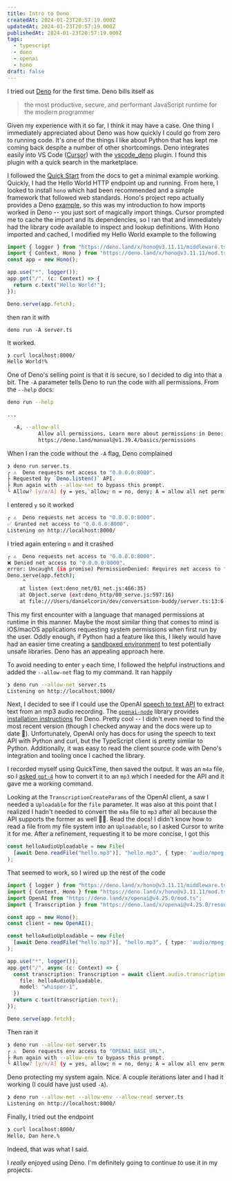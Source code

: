 ```yaml
---
title: Intro to Deno
createdAt: 2024-01-23T20:57:19.000Z
updatedAt: 2024-01-23T20:57:19.000Z
publishedAt: 2024-01-23T20:57:19.000Z
tags:
  - typescript
  - deno
  - openai
  - hono
draft: false
---
```


I tried out [Deno](https://deno.com/) for the first time.
Deno bills itself as

> the most productive, secure, and performant JavaScript runtime for the modern programmer

Given my experience with it so far, I think it may have a case.
One thing I immediately appreciated about Deno was how quickly I could go from zero to running code.
It's one of the things I like about Python that has kept me coming back despite a number of other shortcomings.
Deno integrates easily into VS Code ([Cursor](https://cursor.sh/)) with the [vscode_deno](https://github.com/denoland/vscode_deno) plugin.
I found this plugin with a quick search in the marketplace.

I followed the [Quick Start](https://docs.deno.com/runtime/manual) from the docs to get a minimal example working.
Quickly, I had the Hello World HTTP endpoint up and running.
From here, I looked to install `hono` which had been recommended and a simple framework that followed web standards.
Hono's project repo actually provides a Deno [example](https://github.com/honojs/examples/blob/main/deno/hello.ts), so this was my introduction to how imports worked in Deno -- you just sort of magically import things.
Cursor prompted me to cache the import and its dependencies, so I ran that and immediately had the library code available to inspect and lookup definitions.
With Hono imported and cached, I modified my Hello World example to the following

```ts
import { logger } from "https://deno.land/x/hono@v3.11.11/middleware.ts";
import { Context, Hono } from "https://deno.land/x/hono@v3.11.11/mod.ts";
const app = new Hono();

app.use("*", logger());
app.get("/", (c: Context) => {
  return c.text("Hello World!");
});

Deno.serve(app.fetch);
```

then ran it with

```
deno run -A server.ts
```

It worked.

```sh
❯ curl localhost:8000/
Hello World!%
```

One of Deno's selling point is that it is secure, so I decided to dig into that a bit.
The `-A` parameter tells Deno to run the code with all permissions.
From the `--help` docs:

```sh
deno run --help

...

  -A, --allow-all
          Allow all permissions. Learn more about permissions in Deno:
          https://deno.land/manual@v1.39.4/basics/permissions
```

When I ran the code without the `-A` flag, Deno complained

```sh
❯ deno run server.ts
┌ ⚠️  Deno requests net access to "0.0.0.0:8000".
├ Requested by `Deno.listen()` API.
├ Run again with --allow-net to bypass this prompt.
└ Allow? [y/n/A] (y = yes, allow; n = no, deny; A = allow all net permissions) >
```

I entered `y` so it worked

```sh
┌ ⚠️  Deno requests net access to "0.0.0.0:8000".
✅ Granted net access to "0.0.0.0:8000".
Listening on http://localhost:8000/
```

I tried again entering `n` and it crashed

```sh
┌ ⚠️  Deno requests net access to "0.0.0.0:8000".
❌ Denied net access to "0.0.0.0:8000".
error: Uncaught (in promise) PermissionDenied: Requires net access to "0.0.0.0:8000", run again with the --allow-net flag
Deno.serve(app.fetch);
     ^
    at listen (ext:deno_net/01_net.js:466:35)
    at Object.serve (ext:deno_http/00_serve.js:597:16)
    at file:///Users/danielcorin/dev/conversation-buddy/server.ts:13:6
```

This my first encounter with a language that managed permissions at runtime in this manner.
Maybe the most similar thing that comes to mind is iOS/macOS applications requesting system permissions when first run by the user.
Oddly enough, if Python had a feature like this, I likely would have had an easier time creating a [sandboxed environment](/posts/2024/sandboxed-python-env) to test potentially unsafe libraries.
Deno has an appealing approach here.

To avoid needing to enter `y` each time, I followed the helpful instructions and added the `--allow-net` flag to my command.
It ran happily

```sh
❯ deno run --allow-net server.ts
Listening on http://localhost:8000/
```

Next, I decided to see if I could use the OpenAI [speech to text API](https://platform.openai.com/docs/guides/speech-to-text) to extract text from an mp3 audio recording.
The [`openai-node`](https://github.com/openai/openai-node) library provides [installation instructions](https://github.com/openai/openai-node#installation) for Deno.
Pretty cool -- I didn't even need to find the most recent version (though I checked anyway and the docs were up to date 🙏).
Unfortunately, OpenAI only has docs for using the speech to text API with Python and curl, but the TypeScript client is pretty similar to Python.
Additionally, it was easy to read the client source code with Deno's integration and tooling once I cached the library.

I recorded myself using QuickTime, then saved the output.
It was an `m4a` file, so I [asked `gpt-4`](/logs/2024/01/23) how to convert it to an `mp3` which I needed for the API and it gave me a working command.

Looking at the `TranscriptionCreateParams` of the OpenAI client, a saw I needed a `Uploadable` for the `file` parameter.
It was also at this point that I realized I hadn't needed to convert the `m4a` file to `mp3` after all because the API supports the former as well 🤷‍♂️.
Read the docs!
I didn't know how to read a file from my file system into an `Uploadable`, so I asked Cursor to write it for me.
After a refinement, requesting it to be more concise, I got this

```ts
const helloAudioUploadable = new File(
  [await Deno.readFile("hello.mp3")], "hello.mp3", { type: 'audio/mpeg' }
);
```

That seemed to work, so I wired up the rest of the code

```ts
import { logger } from "https://deno.land/x/hono@v3.11.11/middleware.ts";
import { Context, Hono } from "https://deno.land/x/hono@v3.11.11/mod.ts";
import OpenAI from "https://deno.land/x/openai@v4.25.0/mod.ts";
import { Transcription } from "https://deno.land/x/openai@v4.25.0/resources/audio/transcriptions.ts";

const app = new Hono();
const client = new OpenAI();

const helloAudioUploadable = new File(
  [await Deno.readFile("hello.mp3")], "hello.mp3", { type: 'audio/mpeg' }
);

app.use("*", logger());
app.get("/", async (c: Context) => {
  const transcription: Transcription = await client.audio.transcriptions.create({
    file: helloAudioUploadable,
    model: "whisper-1",
  })
  return c.text(transcription.text);
});

Deno.serve(app.fetch);
```

Then ran it

```sh
❯ deno run --allow-net server.ts
┌ ⚠️  Deno requests env access to "OPENAI_BASE_URL".
├ Run again with --allow-env to bypass this prompt.
└ Allow? [y/n/A] (y = yes, allow; n = no, deny; A = allow all env permissions) >
```

Deno protecting my system again.
Nice.
A couple iterations later and I had it working (I could have just used `-A`).


```sh
❯ deno run --allow-net --allow-env --allow-read server.ts
Listening on http://localhost:8000/
```

Finally, I tried out the endpoint

```sh
❯ curl localhost:8000/
Hello, Dan here.%
```

Indeed, that was what I said.

I *really* enjoyed using Deno.
I'm definitely going to continue to use it in my projects.
